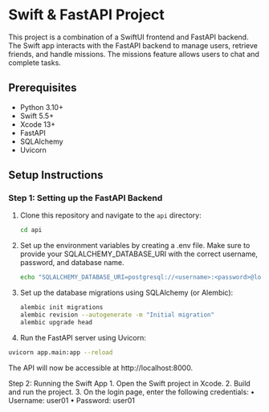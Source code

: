 # Swift & FastAPI Project

This project is a combination of a SwiftUI frontend and FastAPI backend. The Swift app interacts with the FastAPI backend to manage users, retrieve friends, and handle missions. The missions feature allows users to chat and complete tasks.

## Prerequisites

- Python 3.10+
- Swift 5.5+
- Xcode 13+
- FastAPI
- SQLAlchemy
- Uvicorn

## Setup Instructions

### Step 1: Setting up the FastAPI Backend

1. Clone this repository and navigate to the `api` directory:

   ```bash
   cd api

2. Set up the environment variables by creating a .env file. Make sure to provide your SQLALCHEMY_DATABASE_URI with the correct username, password, and database name.
   ```bash
   echo "SQLALCHEMY_DATABASE_URI=postgresql://<username>:<password>@localhost/<database>" > .env

3. Set up the database migrations using SQLAlchemy (or Alembic):
   ```bash
   alembic init migrations
   alembic revision --autogenerate -m "Initial migration"
   alembic upgrade head

4. Run the FastAPI server using Uvicorn:
```bash
uvicorn app.main:app --reload
```

The API will now be accessible at http://localhost:8000.

Step 2: Running the Swift App
	1.	Open the Swift project in Xcode.
	2.	Build and run the project.
	3.	On the login page, enter the following credentials:
	•	Username: user01
	•	Password: user01
